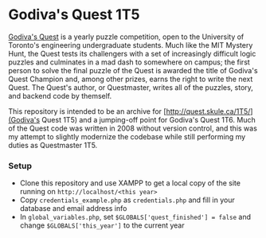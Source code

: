 # Godiva's Quest 1T5

[Godiva's Quest](http://skulepedia.ca/wiki/Godiva%27s_Quest) is a yearly puzzle competition, open to the University of Toronto's engineering undergraduate students. Much like the MIT Mystery Hunt, the Quest tests its challengers with a set of increasingly difficult logic puzzles and culminates in a mad dash to somewhere on campus; the first person to solve the final puzzle of the Quest is awarded the title of Godiva's Quest Champion and, among other prizes, earns the right to write the next Quest. The Quest's author, or Questmaster, writes all of the puzzles, story, and backend code by themself.

This repository is intended to be an archive for [http://quest.skule.ca/1T5/](Godiva's Quest 1T5) and a jumping-off point for Godiva's Quest 1T6. Much of the Quest code was written in 2008 without version control, and this was my attempt to slightly modernize the codebase while still performing my duties as Questmaster 1T5.

### Setup

* Clone this repository and use XAMPP to get a local copy of the site running on `http://localhost/<this year>`
* Copy `credentials_example.php` as `credentials.php` and fill in your database and email address info
* In `global_variables.php`, set `$GLOBALS['quest_finished'] = false` and change `$GLOBALS['this_year']` to the current year
